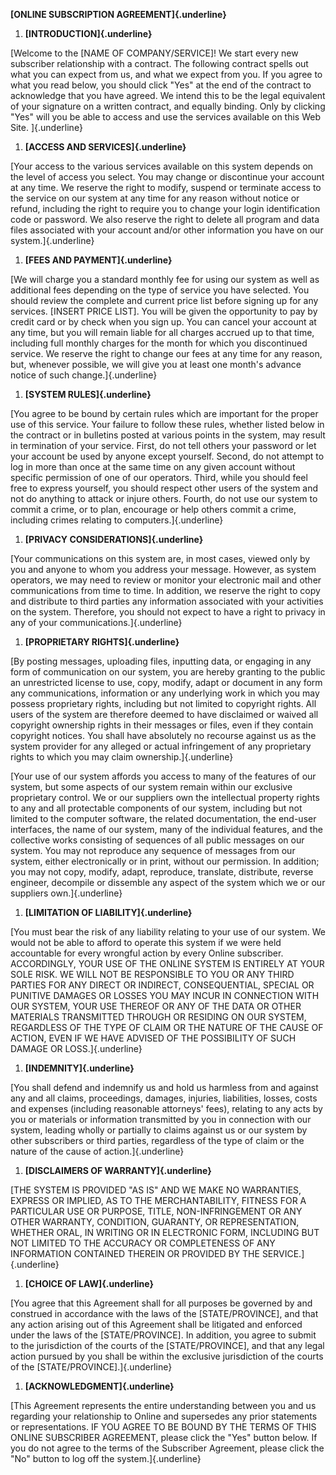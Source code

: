 **[ONLINE SUBSCRIPTION AGREEMENT]{.underline}**

1.  **[INTRODUCTION]{.underline}**

[Welcome to the \[NAME OF COMPANY/SERVICE\]! We start every new
subscriber relationship with a contract. The following contract spells
out what you can expect from us, and what we expect from you. If you
agree to what you read below, you should click \"Yes\" at the end of the
contract to acknowledge that you have agreed. We intend this to be the
legal equivalent of your signature on a written contract, and equally
binding. Only by clicking "Yes" will you be able to access and use the
services available on this Web Site. ]{.underline}

1.  **[ACCESS AND SERVICES]{.underline}**

[Your access to the various services available on this system depends on
the level of access you select. You may change or discontinue your
account at any time. We reserve the right to modify, suspend or
terminate access to the service on our system at any time for any reason
without notice or refund, including the right to require you to change
your login identification code or password. We also reserve the right to
delete all program and data files associated with your account and/or
other information you have on our system.]{.underline}

1.  **[FEES AND PAYMENT]{.underline}**

[We will charge you a standard monthly fee for using our system as well
as additional fees depending on the type of service you have selected.
You should review the complete and current price list before signing up
for any services. \[INSERT PRICE LIST\]. You will be given the
opportunity to pay by credit card or by check when you sign up. You can
cancel your account at any time, but you will remain liable for all
charges accrued up to that time, including full monthly charges for the
month for which you discontinued service. We reserve the right to change
our fees at any time for any reason, but, whenever possible, we will
give you at least one month\'s advance notice of such
change.]{.underline}

1.  **[SYSTEM RULES]{.underline}**

[You agree to be bound by certain rules which are important for the
proper use of this service. Your failure to follow these rules, whether
listed below in the contract or in bulletins posted at various points in
the system, may result in termination of your service. First, do not
tell others your password or let your account be used by anyone except
yourself. Second, do not attempt to log in more than once at the same
time on any given account without specific permission of one of our
operators. Third, while you should feel free to express yourself, you
should respect other users of the system and not do anything to attack
or injure others. Fourth, do not use our system to commit a crime, or to
plan, encourage or help others commit a crime, including crimes relating
to computers.]{.underline}

1.  **[PRIVACY CONSIDERATIONS]{.underline}**

[Your communications on this system are, in most cases, viewed only by
you and anyone to whom you address your message. However, as system
operators, we may need to review or monitor your electronic mail and
other communications from time to time. In addition, we reserve the
right to copy and distribute to third parties any information associated
with your activities on the system. Therefore, you should not expect to
have a right to privacy in any of your communications.]{.underline}

1.  **[PROPRIETARY RIGHTS]{.underline}**

[By posting messages, uploading files, inputting data, or engaging in
any form of communication on our system, you are hereby granting to the
public an unrestricted license to use, copy, modify, adapt or document
in any form any communications, information or any underlying work in
which you may possess proprietary rights, including but not limited to
copyright rights. All users of the system are therefore deemed to have
disclaimed or waived all copyright ownership rights in their messages or
files, even if they contain copyright notices. You shall have absolutely
no recourse against us as the system provider for any alleged or actual
infringement of any proprietary rights to which you may claim
ownership.]{.underline}

[Your use of our system affords you access to many of the features of
our system, but some aspects of our system remain within our exclusive
proprietary control. We or our suppliers own the intellectual property
rights to any and all protectable components of our system, including
but not limited to the computer software, the related documentation, the
end-user interfaces, the name of our system, many of the individual
features, and the collective works consisting of sequences of all public
messages on our system. You may not reproduce any sequence of messages
from our system, either electronically or in print, without our
permission. In addition; you may not copy, modify, adapt, reproduce,
translate, distribute, reverse engineer, decompile or dissemble any
aspect of the system which we or our suppliers own.]{.underline}

1.  **[LIMITATION OF LIABILITY]{.underline}**

[You must bear the risk of any liability relating to your use of our
system. We would not be able to afford to operate this system if we were
held accountable for every wrongful action by every Online subscriber.
ACCORDINGLY, YOUR USE OF THE ONLINE SYSTEM IS ENTIRELY AT YOUR SOLE
RISK. WE WILL NOT BE RESPONSIBLE TO YOU OR ANY THIRD PARTIES FOR ANY
DIRECT OR INDIRECT, CONSEQUENTIAL, SPECIAL OR PUNITIVE DAMAGES OR LOSSES
YOU MAY INCUR IN CONNECTION WITH OUR SYSTEM, YOUR USE THEREOF OR ANY OF
THE DATA OR OTHER MATERIALS TRANSMITTED THROUGH OR RESIDING ON OUR
SYSTEM, REGARDLESS OF THE TYPE OF CLAIM OR THE NATURE OF THE CAUSE OF
ACTION, EVEN IF WE HAVE ADVISED OF THE POSSIBILITY OF SUCH DAMAGE OR
LOSS.]{.underline}

1.  **[INDEMNITY]{.underline}**

[You shall defend and indemnify us and hold us harmless from and against
any and all claims, proceedings, damages, injuries, liabilities, losses,
costs and expenses (including reasonable attorneys\' fees), relating to
any acts by you or materials or information transmitted by you in
connection with our system, leading wholly or partially to claims
against us or our system by other subscribers or third parties,
regardless of the type of claim or the nature of the cause of
action.]{.underline}

1.  **[DISCLAIMERS OF WARRANTY]{.underline}**

[THE SYSTEM IS PROVIDED \"AS IS\" AND WE MAKE NO WARRANTIES, EXPRESS OR
IMPLIED, AS TO THE MERCHANTABILITY, FITNESS FOR A PARTICULAR USE OR
PURPOSE, TITLE, NON-INFRINGEMENT OR ANY OTHER WARRANTY, CONDITION,
GUARANTY, OR REPRESENTATION, WHETHER ORAL, IN WRITING OR IN ELECTRONIC
FORM, INCLUDING BUT NOT LIMITED TO THE ACCURACY OR COMPLETENESS OF ANY
INFORMATION CONTAINED THEREIN OR PROVIDED BY THE SERVICE.]{.underline}

1.  **[CHOICE OF LAW]{.underline}**

[You agree that this Agreement shall for all purposes be governed by and
construed in accordance with the laws of the \[STATE/PROVINCE\], and
that any action arising out of this Agreement shall be litigated and
enforced under the laws of the \[STATE/PROVINCE\]. In addition, you
agree to submit to the jurisdiction of the courts of the
\[STATE/PROVINCE\], and that any legal action pursued by you shall be
within the exclusive jurisdiction of the courts of the
\[STATE/PROVINCE\].]{.underline}

1.  **[ACKNOWLEDGMENT]{.underline}**

[This Agreement represents the entire understanding between you and us
regarding your relationship to Online and supersedes any prior
statements or representations. IF YOU AGREE TO BE BOUND BY THE TERMS OF
THIS ONLINE SUBSCRIBER AGREEMENT, please click the \"Yes\" button below.
If you do not agree to the terms of the Subscriber Agreement, please
click the "No" button to log off the system.]{.underline}
